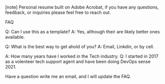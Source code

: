 [note]
Personal resume built on Adobe Acrobat, if you have any questions, feedback, or inquiries please feel free to reach out.

FAQ

Q: Can I use this as a template?
A: Yes, although their are likely better ones available.

Q: What is the best way to get ahold of you?
A: Email, Linkdin, or by cell.

A: How many years have I worked in the Tech industry.
Q: I started in 2017 as a volenteer tech support agent and have been doing DevOps sense 2021.

Have a question write me an email, and I will update the FAQ.
